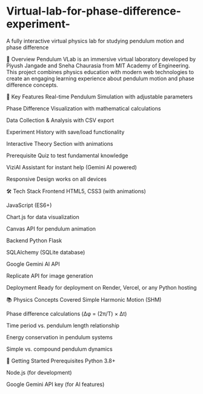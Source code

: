 ﻿# Virtual-lab-for-phase-difference-experiment-
 A fully interactive virtual physics lab for studying pendulum motion and phase difference

🌟 Overview
Pendulum VLab is an immersive virtual laboratory developed by Piyush Jangade and Sneha Chaurasia from MIT Academy of Engineering. This project combines physics education with modern web technologies to create an engaging learning experience about pendulum motion and phase difference concepts.

🎯 Key Features
Real-time Pendulum Simulation with adjustable parameters

Phase Difference Visualization with mathematical calculations

Data Collection & Analysis with CSV export

Experiment History with save/load functionality

Interactive Theory Section with animations

Prerequisite Quiz to test fundamental knowledge

ViziAI Assistant for instant help (Gemini AI powered)

Responsive Design works on all devices

🛠️ Tech Stack
Frontend
HTML5, CSS3 (with animations)

JavaScript (ES6+)

Chart.js for data visualization

Canvas API for pendulum animation

Backend
Python Flask

SQLAlchemy (SQLite database)

Google Gemini AI API

Replicate API for image generation

Deployment
Ready for deployment on Render, Vercel, or any Python hosting

📚 Physics Concepts Covered
Simple Harmonic Motion (SHM)

Phase difference calculations (Δφ = (2π/T) × Δt)

Time period vs. pendulum length relationship

Energy conservation in pendulum systems

Simple vs. compound pendulum dynamics

🚀 Getting Started
Prerequisites
Python 3.8+

Node.js (for development)

Google Gemini API key (for AI features)
